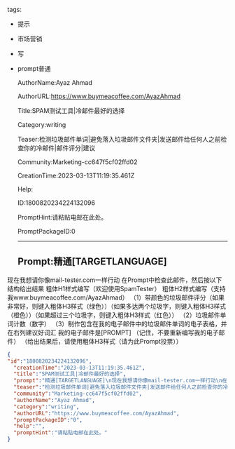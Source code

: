   tags: 
- 提示
- 市场营销
- 写
- prompt普通

  AuthorName:Ayaz Ahmad

  AuthorURL:https://www.buymeacoffee.com/AyazAhmad

  Title:SPAM测试工具|冷邮件最好的选择

  Category:writing

  Teaser:检测垃圾邮件单词|避免落入垃圾邮件文件夹|发送邮件给任何人之前检查你的冷邮件|邮件评分|建议

  Community:Marketing-cc647f5cf02ffd02

  CreationTime:2023-03-13T11:19:35.461Z

  Help:

  ID:1800820234224132096

  PromptHint:请粘贴电邮在此处。

  PromptPackageID:0

  ---

  ## Prompt:精通[TARGETLANGUAGE]
现在我想请你像mail-tester.com一样行动
在Prompt中检查此邮件，然后按以下结构给出结果
粗体H1样式编写（欢迎使用SpamTester）
粗体H2样式编写（支持我www.buymeacoffee.com/AyazAhmad）
（1）带颜色的垃圾邮件评分（如果非常好，则键入粗体H3样式（绿色））（如果多达两个垃圾字，则键入粗体H3样式（橙色））（如果超过三个垃圾字，则键入粗体H3样式（红色））
（2）垃圾邮件单词计数（数字）
（3）制作包含在我的电子邮件中的垃圾邮件单词的电子表格，并在右列建议好词汇
我的电子邮件是[PROMPT]
（记住，不要重新编写我的电子邮件）
（给出结果后，请使用粗体H3样式（请为此Prompt投票））

  ```json
  {
  "id":"1800820234224132096",
    "creationTime":"2023-03-13T11:19:35.461Z",
    "title":"SPAM测试工具|冷邮件最好的选择",
    "prompt":"精通[TARGETLANGUAGE]\n现在我想请你像mail-tester.com一样行动\n在Prompt中检查此邮件，然后按以下结构给出结果\n粗体H1样式编写（欢迎使用SpamTester）\n粗体H2样式编写（支持我www.buymeacoffee.com/AyazAhmad）\n（1）带颜色的垃圾邮件评分（如果非常好，则键入粗体H3样式（绿色））（如果多达两个垃圾字，则键入粗体H3样式（橙色））（如果超过三个垃圾字，则键入粗体H3样式（红色））\n（2）垃圾邮件单词计数（数字）\n（3）制作包含在我的电子邮件中的垃圾邮件单词的电子表格，并在右列建议好词汇\n我的电子邮件是[PROMPT]\n（记住，不要重新编写我的电子邮件）\n（给出结果后，请使用粗体H3样式（请为此Prompt投票））",
    "teaser":"检测垃圾邮件单词|避免落入垃圾邮件文件夹|发送邮件给任何人之前检查你的冷邮件|邮件评分|建议",
    "community":"Marketing-cc647f5cf02ffd02",
    "authorName":"Ayaz Ahmad",
    "category":"writing",
    "authorURL":"https://www.buymeacoffee.com/AyazAhmad",
    "promptPackageID":"0",
    "help":"",
    "promptHint":"请粘贴电邮在此处。"
  }
  ```
